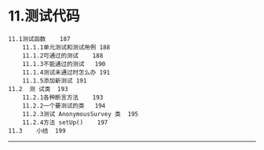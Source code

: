 # 11.测试代码
    11.1测试函数	187
        11.1.1单元测试和测试用例	188
        11.1.2可通过的测试	188
        11.1.3不能通过的测试	190
        11.1.4测试未通过时怎么办	191
        11.1.5添加新测试	191
    11.2  测 试类	193
        11.2.1各种断言方法	193
        11.2.2一个要测试的类	194
        11.2.3测试 AnonymousSurvey 类	195
        11.2.4方法 setUp()	197
    11.3    小结	199
    

----